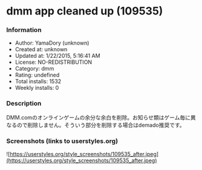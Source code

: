 # dmm app cleaned up (109535)

### Information
- Author: YamaDory (unknown)
- Created at: unknown
- Updated at: 1/22/2015, 5:16:41 AM
- License: NO-REDISTRIBUTION
- Category: dmm
- Rating: undefined
- Total installs: 1532
- Weekly installs: 0


### Description
DMM.comのオンラインゲームの余分な余白を削除。お知らせ類はゲーム毎に異なるので削除しません。そういう部分を削除する場合はdemado推奨です。


### Screenshots (links to userstyles.org)
![https://userstyles.org/style_screenshots/109535_after.jpeg](https://userstyles.org/style_screenshots/109535_after.jpeg)


